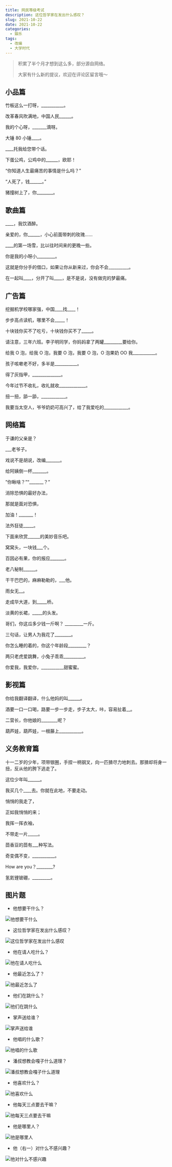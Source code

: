 ```yaml
---
title: 网民等级考试
description: 这位哲学家在发出什么感叹？
slug: 2021-10-22
date: 2021-10-22
categories:
  - 娱乐
tags:
  - 改编
  - 大学时代
---
```


> 积累了半个月才想到这么多，部分源自网络。
>
> 大家有什么新的提议，欢迎在评论区留言哦～

## 小品篇

竹板这么一打呀，\_\_\_\_\_\_\_\_\_\_\_。

改革春风吹满地，中国人民\_\_\_\_\_\_。

我的个心呀，\_\_\_\_\_\_\_滴呀。

大锤 80 小锤\_\_\_\_。

\_\_\_\_托我给您带个话。

下蛋公鸡，公鸡中的\_\_\_\_\_\_，欧耶！

“你知道人生最痛苦的事情是什么吗？”

“人死了，钱\_\_\_\_\_\_。”

猪撞树上了，你\_\_\_\_\_\_\_\_。

## 歌曲篇

\_\_\_\_，我饮酒醉。

亲爱的，你\_\_\_\_\_\_，小心前面带刺的玫瑰……

\_\_\_\_的第一场雪，比以往时间来的更晚一些。

你是我的小呀小\_\_\_\_\_\_\_\_\_。

这就是你分手的借口，如果让你从新来过，你会不会\_\_\_\_\_\_\_\_\_\_。

在一起叫\_\_\_\_，分开了叫\_\_\_\_，是不是说，没有做完的梦最痛。

## 广告篇

挖掘机学校哪家强，中国\_\_\_\_找\_\_\_\_！

步步高点读机，哪里不会\_\_\_\_\_！

十块钱你买不了吃亏，十块钱你买不了\_\_\_\_\_。

请注意，三年六班。李子明同学，你妈妈拿了两罐\_\_\_\_\_\_\_\_\_要给你。

给我 O 泡，给我 O 泡，我要 O 泡，我要 O 泡，O 泡果奶 OO 我\_\_\_\_\_\_\_\_\_\_\_。

孩子咳嗽老不好，多半是\_\_\_\_\_\_\_\_\_\_\_。

得了灰指甲，\_\_\_\_\_\_\_\_\_\_\_\_\_\_。

今年过节不收礼，收礼就收\_\_\_\_\_\_\_\_\_\_\_\_\_。

扭一扭，舔一舔，\_\_\_\_\_\_\_\_\_\_\_\_。

我要当太空人，爷爷奶奶可高兴了，给了我爱吃的\_\_\_\_\_\_\_\_\_\_\_\_。

## 网络篇

于谦的父亲是？

\_\_\_老爷子。

戏说不是胡说，改编\_\_\_\_\_\_\_。

给阿姨倒一杯\_\_\_\_\_\_\_。

”你瞅啥？”“\_\_\_\_\_\_\_？”

消除恐惧的最好办法，

那就是面对恐惧，

加油！\_\_\_\_\_\_\_！

法外狂徒\_\_\_\_\_。

下面来欣赏\_\_\_\_\_\_的美妙音乐吧。

窝窝头，一块钱\_\_\_个。

百因必有果，你的报应\_\_\_\_\_\_\_。

老八秘制\_\_\_\_\_\_。

干干巴巴的，麻麻勒勒的，\_\_\_他。

雨女无\_\_。

走成华大道，到\_\_\_\_\_桥。

淡黄的长裙，\_\_\_\_\_的头发。

哥们，你这瓜多少钱一斤啊？ \_\_\_\_\_\_\_\_\_一斤。

三句话，让男人为我花了\_\_\_\_\_\_\_\_。

你怎么睡的着的，你这个年龄段\_\_\_\_\_\_\_\_\_？

两只老虎爱跳舞，小兔子乖乖\_\_\_\_\_\_\_\_\_\_。

你爱我，我爱你，\_\_\_\_\_\_\_\_\_\_\_甜蜜蜜。

## 影视篇

你给我翻译翻译，什么他妈的叫\_\_\_\_\_\_。

酒要一口一口喝，路要一步一步走，步子太大，咔，容易扯着\_\_。

二营长，你他娘的\_\_\_\_\_\_\_\_呢？

葫芦娃，葫芦娃，一根藤上\_\_\_\_\_\_\_\_\_\_\_。

## 义务教育篇

十一二岁的少年，项带银圈，手捏一柄钢叉，向一匹猹尽力地刺去。那猹却将身一扭，反从他的胯下逃走了。

这位少年叫\_\_\_\_\_\_。

我买几个\_\_\_\_去。你就在此地，不要走动。

悄悄的我走了，

正如我悄悄的来；

我挥一挥衣袖，

不带走一片\_\_\_\_\_。

茴香豆的茴有\_\_\_种写法。

奇变偶不变，\_\_\_\_\_\_\_\_\_\_\_。

How are you？\_\_\_\_\_\_\_\_?

氢氦锂铍硼，\_\_\_\_\_\_\_\_\_。

## 图片题

- 他想要干什么？

![他想要干什么](https://img.fzf404.art/blog/2022-10-09_16-28-42.webp)

- 这位哲学家在发出什么感叹？

![这位哲学家在发出什么感叹](https://img.fzf404.art/blog/2022-10-09_16-28-34.webp)

- 他在请人吃什么？

![他在请人吃什么](https://img.fzf404.art/blog/2022-10-09_16-28-39.webp)

- 他最近怎么了？

![他最近怎么了](https://img.fzf404.art/blog/2022-10-09_16-28-32.webp)

- 他们在跳什么？

![他们在跳什么](https://img.fzf404.art/blog/2022-10-09_16-28-44.webp)

- 掌声送给谁？

![掌声送给谁](https://img.fzf404.art/blog/2022-10-09_16-28-47.webp)

- 他唱的什么歌？

![他唱的什么歌](https://img.fzf404.art/blog/2022-10-09_16-28-30.webp)

- 潘叔想教会嘎子什么道理？

![潘叔想教会嘎子什么道理](https://img.fzf404.art/blog/2022-10-09_16-28-49.webp)

- 他喜欢什么？

![他喜欢什么](https://img.fzf404.art/blog/2022-10-09_16-28-52.webp)

- 他每天三点要去干嘛？

![他每天三点要去干嘛](https://img.fzf404.art/blog/2022-10-09_16-28-54.webp)

- 他是哪里人？

![他是哪里人](https://img.fzf404.art/blog/2022-10-09_16-29-20.webp)

- 他（右一）对什么不感兴趣？

![他对什么不感兴趣](https://img.fzf404.art/blog/2022-10-09_16-28-37.webp)
